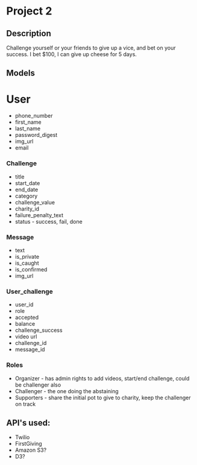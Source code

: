 # Project 2


## Description
Challenge yourself or your friends to give up a vice, and bet on your success. I bet $100, I can give up cheese for 5 days.

## Models

# User
*  phone_number
*  first_name
*  last_name
*  password_digest
*  img_url
*  email

### Challenge
*  title
*  start_date
*  end_date
*  category
*  challenge_value
*  charity_id
*  failure_penalty_text
*  status - success, fail, done


### Message
*  text
*  is_private
*  is_caught
*  is_confirmed
*  img_url

### User_challenge
*  user_id
*  role
*  accepted
*  balance
*  challenge_success
*  video url
*  challenge_id
*  message_id

### Roles
*  Organizer - has admin rights to add videos, start/end challenge, could be challenger also
*  Challenger - the one doing the abstaining
*  Supporters - share the initial pot to give to charity, keep the challenger on track

## API's used:
*  Twilio
*  FirstGiving
*  Amazon S3?
*  D3?



